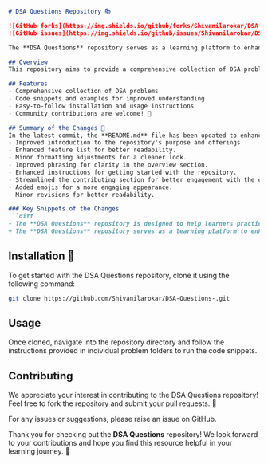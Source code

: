 ```markdown
# DSA Questions Repository 📚

![GitHub forks](https://img.shields.io/github/forks/Shivanilarokar/DSA-Questions-) 
![GitHub issues](https://img.shields.io/github/issues/Shivanilarokar/DSA-Questions-)

The **DSA Questions** repository serves as a learning platform to enhance your algorithmic skills and improve your understanding of Data Structures and Algorithms (DSA). This repository provides a wide range of DSA problems with examples and code snippets to aid learners in their journey.

## Overview
This repository aims to provide a comprehensive collection of DSA problems for practice, along with detailed examples and code snippets for better comprehension.

## Features
- Comprehensive collection of DSA problems
- Code snippets and examples for improved understanding
- Easy-to-follow installation and usage instructions
- Community contributions are welcome! 🎉

## Summary of the Changes 📝
In the latest commit, the **README.md** file has been updated to enhance clarity and improve the overall presentation. Key updates include:
- Improved introduction to the repository's purpose and offerings.
- Enhanced feature list for better readability.
- Minor formatting adjustments for a cleaner look.
- Improved phrasing for clarity in the overview section.
- Enhanced instructions for getting started with the repository.
- Streamlined the contributing section for better engagement with the community.
- Added emojis for a more engaging appearance.
- Minor revisions for better readability.

### Key Snippets of the Changes
```diff
- The **DSA Questions** repository is designed to help learners practice and master their algorithmic skills while improving their understanding of Data Structures and Algorithms (DSA).
+ The **DSA Questions** repository serves as a learning platform to enhance your algorithmic skills and improve your understanding of Data Structures and Algorithms (DSA).
```

## Installation 🔧
To get started with the DSA Questions repository, clone it using the following command:
```bash
git clone https://github.com/Shivanilarokar/DSA-Questions-.git
```

## Usage
Once cloned, navigate into the repository directory and follow the instructions provided in individual problem folders to run the code snippets.

## Contributing
We appreciate your interest in contributing to the DSA Questions repository! Feel free to fork the repository and submit your pull requests. 🎉

For any issues or suggestions, please raise an issue on GitHub.

Thank you for checking out the **DSA Questions** repository! We look forward to your contributions and hope you find this resource helpful in your learning journey. 🎉
```